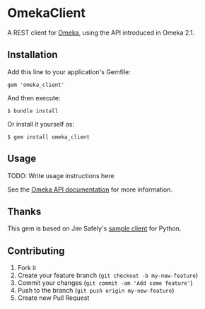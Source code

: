 # OmekaClient

A REST client for [Omeka][], using the API introduced in Omeka 2.1.

## Installation

Add this line to your application's Gemfile:

    gem 'omeka_client'

And then execute:

    $ bundle install

Or install it yourself as:

    $ gem install omeka_client

## Usage

TODO: Write usage instructions here

See the [Omeka API documentation][] for more information.

## Thanks

This gem is based on Jim Safely's [sample client](https://github.com/jimsafley/omeka-client-py) for Python.

## Contributing

1.  Fork it
2.  Create your feature branch (`git checkout -b my-new-feature`)
3.  Commit your changes (`git commit -am 'Add some feature'`)
4.  Push to the branch (`git push origin my-new-feature`)
5.  Create new Pull Request

  [Omeka]: http://omeka.org
  [Omeka API documentation]: http://omeka.readthedocs.org/en/latest/Reference/api/
